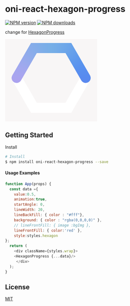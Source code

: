 # oni-react-hexagon-progress
[![NPM version](https://img.shields.io/npm/v/oni-react-hexagon-progress.svg?style=flat)](https://npmjs.org/package/oni-react-hexagon-progress)
[![NPM downloads](http://img.shields.io/npm/dm/oni-react-hexagon-progress.svg?style=flat)](https://npmjs.org/package/oni-react-hexagon-progress)

change for [HexagonProgress](https://github.com/AndrewListat/HexagonProgress)

<img src="./page.png" width=300 />

## Getting Started

Install

```bash
# Install
$ npm install oni-react-hexagon-progress --save

```

#### Usage Examples

```javascript
function App(props) {
  const data ={
    value:0.5,
    animation:true,
    startAngle: 0,
    lineWidth: 20,
    lineBackFill: { color : "#fff"},
    background: { color : "rgba(0,0,0,0)" },
    // lineFrontFill: { image :bgImg },
    lineFrontFill: { color:'red' },
    style:styles.hexagon
};
  return (
    <div className={styles.wrap}>
    <HexagonProgress {...data}/>
     </div>
  );
}
```
## License

[MIT](https://tldrlegal.com/license/mit-license)

